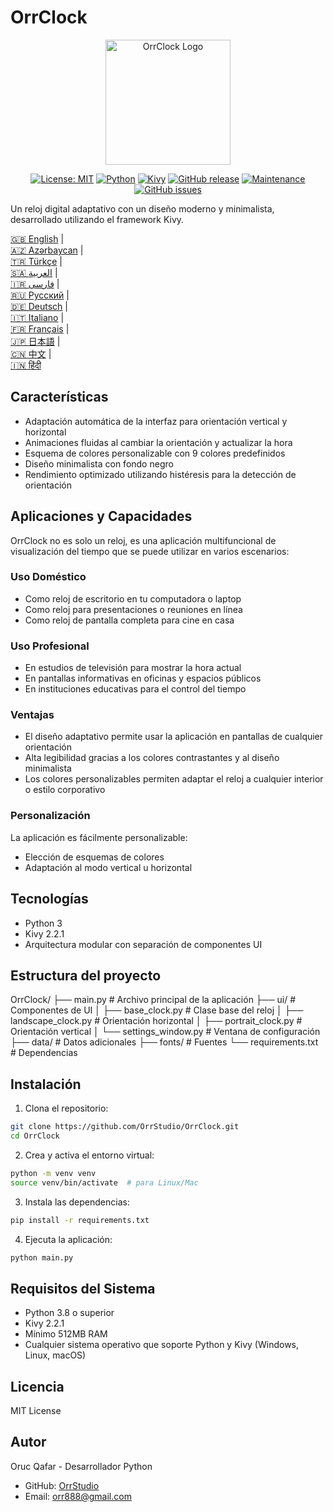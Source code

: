 # OrrClock

<div align="center">
  <img src="https://github.com/user-attachments/assets/83289c8e-472e-44d9-8bc7-eb27bec46763" alt="OrrClock Logo" width="200"/>
</div>

<div align="center">
  
[![License: MIT](https://img.shields.io/badge/License-MIT-yellow.svg)](https://opensource.org/licenses/MIT)
[![Python](https://img.shields.io/badge/Python-3.8%2B-blue)](https://www.python.org/)
[![Kivy](https://img.shields.io/badge/Kivy-2.2.1-brightgreen)](https://kivy.org/)
[![GitHub release](https://img.shields.io/badge/Release-v1.0.0-blue)](https://github.com/OrrStudio/OrrClock/releases)
[![Maintenance](https://img.shields.io/badge/Maintained%3F-yes-green.svg)](https://github.com/OrrStudio/OrrClock/graphs/commit-activity)
[![GitHub issues](https://img.shields.io/github/issues/OrrStudio/OrrClock)](https://github.com/OrrStudio/OrrClock/issues)

</div>

Un reloj digital adaptativo con un diseño moderno y minimalista, desarrollado utilizando el framework Kivy.

[🇬🇧 English](../README.md) |  
[🇦🇿 Azərbaycan](README.az.md) |  
[🇹🇷 Türkçe](README.tr.md) |  
[🇸🇦 العربية](README.ar.md) |  
[🇮🇷 فارسی](README.fa.md) |  
[🇷🇺 Русский](README.ru.md) |  
[🇩🇪 Deutsch](README.de.md) |  
[🇮🇹 Italiano](README.it.md) |  
[🇫🇷 Français](README.fr.md) |  
[🇯🇵 日本語](README.ja.md) |  
[🇨🇳 中文](README.zh.md) |  
[🇮🇳 हिंदी](README.hi.md)

## Características

- Adaptación automática de la interfaz para orientación vertical y horizontal
- Animaciones fluidas al cambiar la orientación y actualizar la hora
- Esquema de colores personalizable con 9 colores predefinidos
- Diseño minimalista con fondo negro
- Rendimiento optimizado utilizando histéresis para la detección de orientación

## Aplicaciones y Capacidades

OrrClock no es solo un reloj, es una aplicación multifuncional de visualización del tiempo que se puede utilizar en varios escenarios:

### Uso Doméstico
- Como reloj de escritorio en tu computadora o laptop
- Como reloj para presentaciones o reuniones en línea
- Como reloj de pantalla completa para cine en casa

### Uso Profesional
- En estudios de televisión para mostrar la hora actual
- En pantallas informativas en oficinas y espacios públicos
- En instituciones educativas para el control del tiempo

### Ventajas
- El diseño adaptativo permite usar la aplicación en pantallas de cualquier orientación
- Alta legibilidad gracias a los colores contrastantes y al diseño minimalista
- Los colores personalizables permiten adaptar el reloj a cualquier interior o estilo corporativo

### Personalización
La aplicación es fácilmente personalizable:
- Elección de esquemas de colores
- Adaptación al modo vertical u horizontal

## Tecnologías

- Python 3
- Kivy 2.2.1
- Arquitectura modular con separación de componentes UI

## Estructura del proyecto

OrrClock/
├── main.py                 # Archivo principal de la aplicación
├── ui/                     # Componentes de UI
│   ├── base_clock.py       # Clase base del reloj
│   ├── landscape_clock.py  # Orientación horizontal
│   ├── portrait_clock.py   # Orientación vertical
│   └── settings_window.py  # Ventana de configuración
├── data/                   # Datos adicionales
├── fonts/                  # Fuentes
└── requirements.txt        # Dependencias

## Instalación

1. Clona el repositorio:
```bash
git clone https://github.com/OrrStudio/OrrClock.git
cd OrrClock
```

2. Crea y activa el entorno virtual:
```bash
python -m venv venv
source venv/bin/activate  # para Linux/Mac
```

3. Instala las dependencias:
```bash
pip install -r requirements.txt
```

4. Ejecuta la aplicación:
```bash
python main.py
```

## Requisitos del Sistema

- Python 3.8 o superior
- Kivy 2.2.1
- Mínimo 512MB RAM
- Cualquier sistema operativo que soporte Python y Kivy (Windows, Linux, macOS)

## Licencia

MIT License

## Autor

Oruc Qafar - Desarrollador Python
- GitHub: [OrrStudio](https://github.com/OrrStudio)
- Email: orr888@gmail.com
